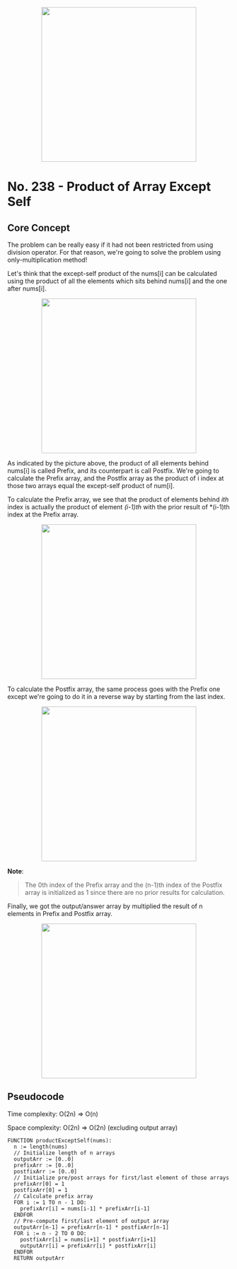 <p align="center"><img width="350" src="https://i.ibb.co/ByS5Y3T/image.png" /></p>

# No. 238 - Product of Array Except Self

## Core Concept

The problem can be really easy if it had not been restricted from using division
operator. For that reason, we're going to solve the problem using
only-multiplication method!

Let's think that the except-self product of the nums[i] can be calculated using
the product of all the elements which sits behind nums[i] and the one after
nums[i].

<p align="center"><img width="350" src="https://i.ibb.co/cvY44gq/Screenshot-20220205-234436-Samsung-Notes.jpg"/></p>

As indicated by the picture above, the product of all elements behind nums[i] is
called Prefix, and its counterpart is call Postfix. We're going to calculate
the Prefix array, and the Postfix array as the product of i index at those two
arrays equal the except-self product of num[i].

To calculate the Prefix array, we see that the product of elements behind _ith_
index is actually the product of element _(i-1)th_ with the prior
result of \*(i-1)th index at the Prefix array.

<p align="center"><img width="350" src="https://i.ibb.co/Jp3j0wC/Screenshot-20220206-001521-Samsung-Notes.jpg"/></p>

To calculate the Postfix array, the same process goes with the Prefix one except
we're going to do it in a reverse way by starting from the last index.

<p align="center"><img width="350" src="https://i.ibb.co/M57NXyJ/Screenshot-20220206-001706-Samsung-Notes.jpg"/></p>

**Note**:

> The 0th index of the Prefix array and the (n-1)th index of the Postfix array is initialized as 1 since there are no prior results for calculation.

Finally, we got the output/answer array by multiplied the result of n elements
in Prefix and Postfix array.

<p align="center"><img width="350" src="https://i.ibb.co/w053FjM/Screenshot-20220206-001859-Samsung-Notes.jpg"/></p>

## Pseudocode

Time complexity: O(2n) => O(n)

Space complexity: O(2n) => O(2n) (excluding output array)

```
FUNCTION productExceptSelf(nums):
  n := length(nums)
  // Initialize length of n arrays
  outputArr := [0..0]
  prefixArr := [0..0]
  postfixArr := [0..0]
  // Initialize pre/post arrays for first/last element of those arrays
  prefixArr[0] = 1
  postfixArr[0] = 1
  // Calculate prefix array
  FOR i := 1 TO n - 1 DO:
    prefixArr[i] = nums[i-1] * prefixArr[i-1]
  ENDFOR
  // Pre-compute first/last element of output array
  outputArr[n-1] = prefixArr[n-1] * postfixArr[n-1]
  FOR i := n - 2 TO 0 DO:
    postfixArr[i] = nums[i+1] * postfixArr[i+1]
    outputArr[i] = prefixArr[i] * postfixArr[i]
  ENDFOR
  RETURN outputArr
```

